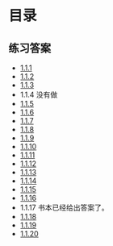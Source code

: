 # 目录

## 练习答案
* [1.1.1](./1.1.1.GiveTheValue/main.go)
* [1.1.2](./1.1.2.GiveTheTypeAndValue/main.go)
* [1.1.3](./1.1.3.Check3ints/main.go)
* 1.1.4 没有做
* [1.1.5](./1.1.5.DoubleCheck/main.go)
* [1.1.6](./1.1.6.PrintWhat/main.go)
* [1.1.7](./1.1.7.PrintValue/main.go)
* [1.1.8](./1.1.8.PrintChar/main.go)
* [1.1.9](./1.1.9.IntToBinaryString/main.go)
* [1.1.10](./1.1.10.WhatsWrong/main.go)
* [1.1.11](./1.1.11.Print2Darray/main.go)
* [1.1.12](./1.1.12.PrintWhat/main.go)
* [1.1.13](./1.1.13.Transposition/main.go)
* [1.1.14](./1.1.14.lg/main.go)
* [1.1.15](./1.1.15.histogram/main.go)
* [1.1.16](./1.1.16.exR1/main.go)
* 1.1.17 书本已经给出答案了。
* [1.1.18](./1.1.18.mystery/main.go)
* [1.1.19](./1.1.19.Fibonacci/main.go)
* [1.1.20](./1.1.20.ln/main.go)